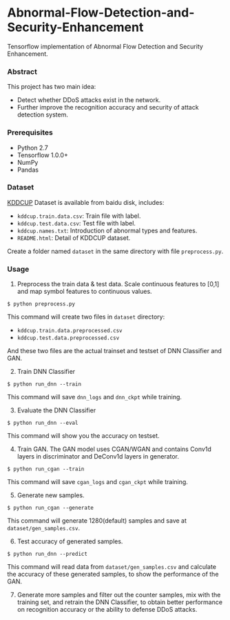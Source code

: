 # Abnormal-Flow-Detection-and-Security-Enhancement

Tensorflow implementation of Abnormal Flow Detection and Security Enhancement.

### Abstract

This project has two main idea:

* Detect whether DDoS attacks exist in the network.
* Further improve the recognition accuracy and security of attack detection system.

### Prerequisites

* Python 2.7
* Tensorflow 1.0.0+
* NumPy
* Pandas

### Dataset

[KDDCUP](https://pan.baidu.com/s/1cBBBSM) Dataset is available from baidu disk, includes:

* <code>kddcup.train.data.csv</code>: Train file with label.
* <code>kddcup.test.data.csv</code>: Test file with label.
* <code>kddcup.names.txt</code>: Introduction of abnormal types and features.
* <code>README.html</code>: Detail of KDDCUP dataset.

Create a folder named <code>dataset</code> in the same directory with file <code>preprocess.py</code>.

### Usage

1. Preprocess the train data & test data. Scale continuous features to [0,1] and map symbol features to continuous values.

```
$ python preprocess.py
```

This command will create two files in <code>dataset</code> directory:

* <code>kddcup.train.data.preprocessed.csv</code>
* <code>kddcup.test.data.preprocessed.csv</code>

And these two files are the actual trainset and testset of DNN Classifier and GAN.

2. Train DNN Classifier

```
$ python run_dnn --train
```

This command will save <code>dnn\_logs</code> and <code>dnn\_ckpt</code> while training.

3. Evaluate the DNN Classifier

```
$ python run_dnn --eval
```

This command will show you the accuracy on testset.

4. Train GAN. The GAN model uses CGAN/WGAN and contains Conv1d layers in discriminator and DeConv1d layers in generator.

```
$ python run_cgan --train
```

This command will save <code>cgan\_logs</code> and <code>cgan\_ckpt</code> while training.

5. Generate new samples.

```
$ python run_cgan --generate
```

This command will generate 1280(default) samples and save at <code>dataset/gen\_samples.csv</code>.

6. Test accuracy of generated samples.

```
$ python run_dnn --predict
```

This command will read data from <code>dataset/gen\_samples.csv</code> and calculate the accuracy of these generated samples, to show the performance of the GAN.

7. Generate more samples and filter out the counter samples, mix with the training set, and retrain the DNN Classifier, to obtain better performance on recognition accuracy or the ability to defense DDoS attacks.